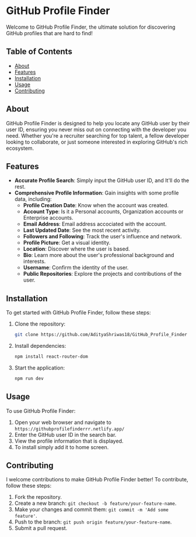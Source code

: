 # GitHub Profile Finder

Welcome to GitHub Profile Finder, the ultimate solution for discovering GitHub profiles that are hard to find!

## Table of Contents
- [About](#about)
- [Features](#features)
- [Installation](#installation)
- [Usage](#usage)
- [Contributing](#contributing)

## About

GitHub Profile Finder is designed to help you locate any GitHub user by their user ID, ensuring you never miss out on connecting with the developer you need. Whether you're a recruiter searching for top talent, a fellow developer looking to collaborate, or just someone interested in exploring GitHub's rich ecosystem.

## Features

- **Accurate Profile Search**: Simply input the GitHub user ID, and It'll do the rest.
- **Comprehensive Profile Information**: Gain insights with some profile data, including:
  - **Profile Creation Date**: Know when the account was created.
  - **Account Type**: Is it a Personal accounts, Organization accounts or Enterprise accounts.
  - **Email Address**: Email address accociated with the account.
  - **Last Updated Date**: See the most recent activity.
  - **Followers and Following**: Track the user's influence and network.
  - **Profile Picture**: Get a visual identity.
  - **Location**: Discover where the user is based.
  - **Bio**: Learn more about the user's professional background and interests.
  - **Username**: Confirm the identity of the user.
  - **Public Repositories**: Explore the projects and contributions of the user.

## Installation

To get started with GitHub Profile Finder, follow these steps:

1. Clone the repository:
    ```sh
    git clone https://github.com/AdityaShriwas18/GitHub_Profile_Finder
    ```

2. Install dependencies:
    ```sh
    npm install react-router-dom
    ```

3. Start the application:
    ```sh
    npm run dev
    ```

## Usage

To use GitHub Profile Finder:

1. Open your web browser and navigate to `https://githubprofilefinderrr.netlify.app/`
2. Enter the GitHub user ID in the search bar.
3. View the profile information that is displayed.
4. To install simply add it to home screen.

## Contributing

I welcome contributions to make GitHub Profile Finder better! To contribute, follow these steps:

1. Fork the repository.
2. Create a new branch: `git checkout -b feature/your-feature-name`.
3. Make your changes and commit them: `git commit -m 'Add some feature'`.
4. Push to the branch: `git push origin feature/your-feature-name`.
5. Submit a pull request.




